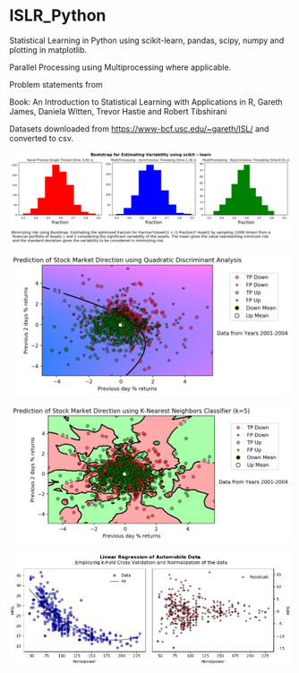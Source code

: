 # ISLR_Python
Statistical Learning in Python using scikit-learn, pandas, scipy, numpy and plotting in matplotlib.

Parallel Processing using Multiprocessing where applicable.

Problem statements from

Book: An Introduction to Statistical Learning with Applications in R, 
       Gareth James, Daniela Witten, Trevor Hastie and Robert Tibshirani
       
Datasets downloaded from https://www-bcf.usc.edu/~gareth/ISL/ and converted to csv.

![Bootstrap](/Cross_Validation/BootStrap_Ratio_Portfolio_Data.png)

![QDA](/Classification/QDA.png)

![QDA](/Classification/KNN_k-5.png)

![kfold](/Cross_Validation/k-fold_CV_LinReg.png)
